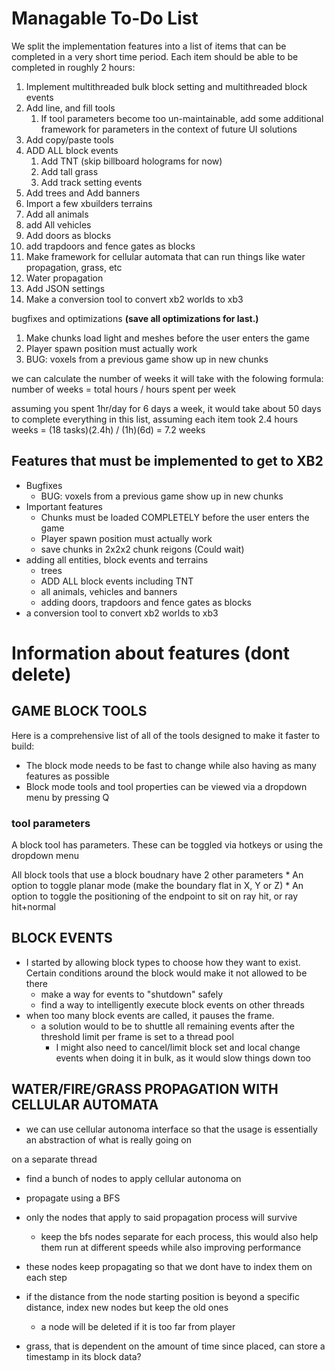 # Managable To-Do List
We split the implementation features into a list of items that can be completed in a very short time period. Each item should be able to be completed in roughly 2 hours:
1. Implement multithreaded bulk block setting and multithreaded block events
2. Add line, and fill tools
    1. If tool parameters become too un-maintainable, add some additional framework for parameters in the context of future UI solutions 
3. Add copy/paste tools
6. ADD ALL block events
    1. Add TNT (skip billboard holograms for now)
    2. Add tall grass
    3. Add track setting events
4. Add trees and Add banners
7. Import a few xbuilders terrains
8. Add all animals
9. add All vehicles
9. Add doors as blocks
10. add trapdoors and fence gates as blocks
10. Make framework for cellular automata that can run things like water propagation, grass, etc
11. Water propagation 
4. Add JSON settings
12. Make a conversion tool to convert xb2 worlds to xb3

bugfixes and optimizations **(save all optimizations for last.)**

1. Make chunks load light and meshes before the user enters the game
2. Player spawn position must actually work
2. BUG: voxels from a previous game show up in new chunks

we can calculate the number of weeks it will take with the folowing formula:
    number of weeks = total hours / hours spent per week

assuming you spent 1hr/day for 6 days a week, it would take about 50 days to complete everything in this list, assuming each item took 2.4 hours
    weeks = (18 tasks)(2.4h) / (1h)(6d) = 7.2 weeks


## Features that must be implemented to get to XB2
* Bugfixes
    * BUG: voxels from a previous game show up in new chunks
* Important features
    * Chunks must be loaded COMPLETELY before the user enters the game
    * Player spawn position must actually work
    * save chunks in 2x2x2 chunk reigons (Could wait)
* adding all entities, block events and terrains
    - trees
    - ADD ALL block events including TNT
    - all animals, vehicles and banners
    - adding doors, trapdoors and fence gates as blocks
* a conversion tool to convert xb2 worlds to xb3

# Information about features (dont delete)
## GAME BLOCK TOOLS
Here is a comprehensive list of all of the tools designed to make it faster to build:
* The block mode needs to be fast to change while also having as many features as possible
* Block mode tools and tool properties can be viewed via a dropdown menu by pressing Q

### tool parameters
A block tool has parameters. These can be toggled via hotkeys or using the dropdown menu

All block tools that use a block boudnary have 2 other parameters
    * An option to toggle planar mode (make the boundary flat in X, Y or Z)
    * An option to toggle the positioning of the endpoint to sit on ray hit, or ray hit+normal

## BLOCK EVENTS
* I started by allowing block types to choose how they want to exist. Certain conditions around the block would make it not allowed to be there
    * make a way for events to "shutdown" safely
    * find a way to intelligently execute block events on other threads
* when too many block events are called, it pauses the frame.
    * a solution would to be to shuttle all remaining events after the threshold limit per frame is set to a thread pool
        * I might also need to cancel/limit block set and local change events when doing it in bulk, as it would slow things down too

## WATER/FIRE/GRASS PROPAGATION WITH CELLULAR AUTOMATA
* we can use cellular autonoma interface so that the usage is essentially an abstraction of what is really going on

on a separate thread
- find a bunch of nodes to apply cellular autonoma on
- propagate using a BFS 
- only the nodes that apply to said propagation process will survive
    - keep the bfs nodes separate for each process, this would also help them run at different speeds while also improving performance
- these nodes keep propagating so that we dont have to index them on each step
- if the distance from the node starting position is beyond a specific distance, index new nodes but keep the old ones
    - a node will be deleted if it is too far from player

- grass, that is dependent on the amount of time since placed, can store a timestamp in its block data?